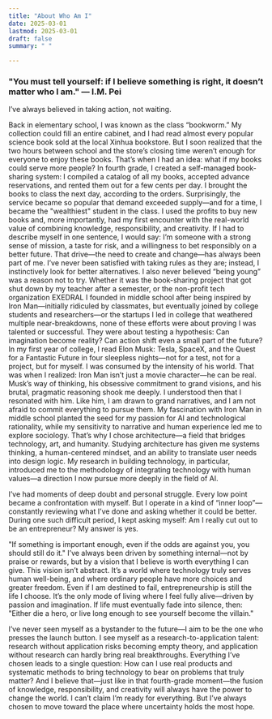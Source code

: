 ```yaml
---
title: "About Who Am I"
date: 2025-03-01
lastmod: 2025-03-01
draft: false
summary: " "

---
```



### "You must tell yourself: if I believe something is right, it doesn’t matter who I am."     — I.M. Pei

I’ve always believed in taking action, not waiting.

Back in elementary school, I was known as the class “bookworm.” My collection could fill an entire cabinet, and I had read almost every popular science book sold at the local Xinhua bookstore. But I soon realized that the two hours between school and the store’s closing time weren’t enough for everyone to enjoy these books. That’s when I had an idea: what if my books could serve more people?
In fourth grade, I created a self-managed book-sharing system: I compiled a catalog of all my books, accepted advance reservations, and rented them out for a few cents per day. I brought the books to class the next day, according to the orders. Surprisingly, the service became so popular that demand exceeded supply—and for a time, I became the "wealthiest" student in the class. I used the profits to buy new books and, more importantly, had my first encounter with the real-world value of combining knowledge, responsibility, and creativity.
If I had to describe myself in one sentence, I would say:
I’m someone with a strong sense of mission, a taste for risk, and a willingness to bet responsibly on a better future.
That drive—the need to create and change—has always been part of me. I’ve never been satisfied with taking rules as they are; instead, I instinctively look for better alternatives. I also never believed “being young” was a reason not to try. Whether it was the book-sharing project that got shut down by my teacher after a semester, or the non-profit tech organization EXEDRAL I founded in middle school after being inspired by Iron Man—initially ridiculed by classmates, but eventually joined by college students and researchers—or the startups I led in college that weathered multiple near-breakdowns, none of these efforts were about proving I was talented or successful. They were about testing a hypothesis:
Can imagination become reality? Can action shift even a small part of the future?
In my first year of college, I read Elon Musk: Tesla, SpaceX, and the Quest for a Fantastic Future in four sleepless nights—not for a test, not for a project, but for myself. I was consumed by the intensity of his world. That was when I realized: Iron Man isn’t just a movie character—he can be real. Musk’s way of thinking, his obsessive commitment to grand visions, and his brutal, pragmatic reasoning shook me deeply. I understood then that I resonated with him. Like him, I am drawn to grand narratives, and I am not afraid to commit everything to pursue them.
My fascination with Iron Man in middle school planted the seed for my passion for AI and technological rationality, while my sensitivity to narrative and human experience led me to explore sociology. That’s why I chose architecture—a field that bridges technology, art, and humanity. Studying architecture has given me systems thinking, a human-centered mindset, and an ability to translate user needs into design logic. My research in building technology, in particular, introduced me to the methodology of integrating technology with human values—a direction I now pursue more deeply in the field of AI.

I’ve had moments of deep doubt and personal struggle. Every low point became a confrontation with myself. But I operate in a kind of “inner loop”—constantly reviewing what I’ve done and asking whether it could be better. During one such difficult period, I kept asking myself: Am I really cut out to be an entrepreneur?
My answer is yes.

"If something is important enough, even if the odds are against you, you should still do it."
I’ve always been driven by something internal—not by praise or rewards, but by a vision that I believe is worth everything I can give. This vision isn’t abstract. It’s a world where technology truly serves human well-being, and where ordinary people have more choices and greater freedom. Even if I am destined to fail, entrepreneurship is still the life I choose. It’s the only mode of living where I feel fully alive—driven by passion and imagination. If life must eventually fade into silence, then:
"Either die a hero, or live long enough to see yourself become the villain."

I’ve never seen myself as a bystander to the future—I aim to be the one who presses the launch button. I see myself as a research-to-application talent: research without application risks becoming empty theory, and application without research can hardly bring real breakthroughs. Everything I’ve chosen leads to a single question:
How can I use real products and systematic methods to bring technology to bear on problems that truly matter?
And I believe that—just like in that fourth-grade moment—the fusion of knowledge, responsibility, and creativity will always have the power to change the world.
I can’t claim I’m ready for everything. But I’ve always chosen to move toward the place where uncertainty holds the most hope.


